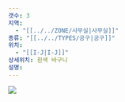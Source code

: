 ```yaml
---
갯수: 3
지역:
  - "[[../../ZONE/사무실|사무실]]"
종류: "[[../../TYPES/공구|공구]]"
위치:
  - "[[I-J|I-J]]"
상세위치: 흰색 바구니
설명:
---
```

![](http://192.168.50.22/devices/250503_IMG_0006.jpeg)
